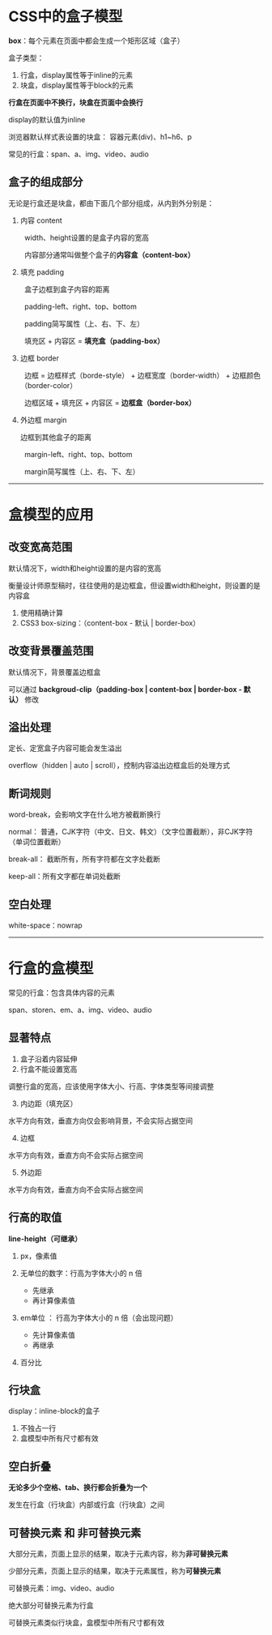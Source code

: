 <!--
 * @Author: KESHAOYE
 * @Date: 2023-03-27 16:18:07
-->
# CSS中的盒子模型

**box**：每个元素在页面中都会生成一个矩形区域（盒子）


盒子类型：

1. 行盒，display属性等于inline的元素
2. 块盒，display属性等于block的元素

**行盒在页面中不换行，块盒在页面中会换行**

display的默认值为inline

浏览器默认样式表设置的块盒： 容器元素(div)、h1~h6、p

常见的行盒：span、a、img、video、audio

## 盒子的组成部分

无论是行盒还是块盒，都由下面几个部分组成，从内到外分别是：

1. 内容 content
   
    &nbsp;&nbsp;width、height设置的是盒子内容的宽高
   
    &nbsp;&nbsp;内容部分通常叫做整个盒子的**内容盒（content-box）**

2. 填充 padding

    &nbsp;&nbsp;盒子边框到盒子内容的距离

    &nbsp;&nbsp;padding-left、right、top、bottom

    &nbsp;&nbsp;padding简写属性（上、右、下、左）

    &nbsp;&nbsp;填充区 + 内容区 = **填充盒（padding-box）**

3. 边框 border

    &nbsp;&nbsp;边框 = 边框样式（borde-style） + 边框宽度（border-width） + 边框颜色（border-color）
    
    &nbsp;&nbsp;边框区域 + 填充区 + 内容区 = **边框盒（border-box）**

4. 外边框 margin
   
   边框到其他盒子的距离

   &nbsp;&nbsp;margin-left、right、top、bottom

   &nbsp;&nbsp;margin简写属性（上、右、下、左）

---

# 盒模型的应用

## 改变宽高范围

默认情况下，width和height设置的是内容的宽高

衡量设计师原型稿时，往往使用的是边框盒，但设置width和height，则设置的是内容盒

1. 使用精确计算
2. CSS3 box-sizing：（content-box - 默认 | border-box）

## 改变背景覆盖范围

默认情况下，背景覆盖边框盒

可以通过 **backgroud-clip（padding-box | content-box | border-box - 默认）** 修改

## 溢出处理

定长、定宽盒子内容可能会发生溢出

overflow（hidden | auto | scroll），控制内容溢出边框盒后的处理方式

## 断词规则

word-break，会影响文字在什么地方被截断换行

normal： 普通，CJK字符（中文、日文、韩文）（文字位置截断），非CJK字符（单词位置截断）

break-all： 截断所有，所有字符都在文字处截断

keep-all：所有文字都在单词处截断

## 空白处理

white-space：nowrap

---

# 行盒的盒模型

常见的行盒：包含具体内容的元素

span、storen、em、a、img、video、audio

## 显著特点

1. 盒子沿着内容延伸
2. 行盒不能设置宽高

调整行盒的宽高，应该使用字体大小、行高、字体类型等间接调整

3. 内边距（填充区）

水平方向有效，垂直方向仅会影响背景，不会实际占据空间

4. 边框

水平方向有效，垂直方向不会实际占据空间

5. 外边距

水平方向有效，垂直方向不会实际占据空间

## 行高的取值

**line-height（可继承）**

1. px，像素值
   
2. 无单位的数字：行高为字体大小的 n 倍
   - 先继承
   - 再计算像素值

3. em单位 ： 行高为字体大小的 n 倍（会出现问题）
   - 先计算像素值
   - 再继承
   
4. 百分比

## 行块盒

display：inline-block的盒子

1. 不独占一行
2. 盒模型中所有尺寸都有效

## 空白折叠

**无论多少个空格、tab、换行都会折叠为一个**

发生在行盒（行块盒）内部或行盒（行块盒）之间

## 可替换元素 和 非可替换元素

大部分元素，页面上显示的结果，取决于元素内容，称为**非可替换元素**

少部分元素，页面上显示的结果，取决于元素属性，称为**可替换元素**

可替换元素：img、video、audio

绝大部分可替换元素为行盒

可替换元素类似行块盒，盒模型中所有尺寸都有效